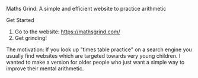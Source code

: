 Maths Grind: A simple and efficient website to practice arithmetic

Get Started
1) Go to the website: https://mathsgrind.com/
2) Get grinding!

The motivation:
If you look up "times table practice" on a search engine you usually find websites which are targeted towards very young children. I wanted to make a version for older people who just want a simple way to improve their mental arithmetic.

